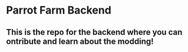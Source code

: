 # Parrot Farm Backend

## This is the repo for the backend where you can ontribute and learn about the modding!
